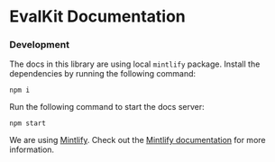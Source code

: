 # EvalKit Documentation

### Development

The docs in this library are using local `mintlify` package. Install the dependencies by running the following command:

```
npm i
```

Run the following command to start the docs server:

```
npm start
```

We are using [Mintlify](https://mintlify.com). Check out the [Mintlify documentation](https://docs.mintlify.com) for more information.
